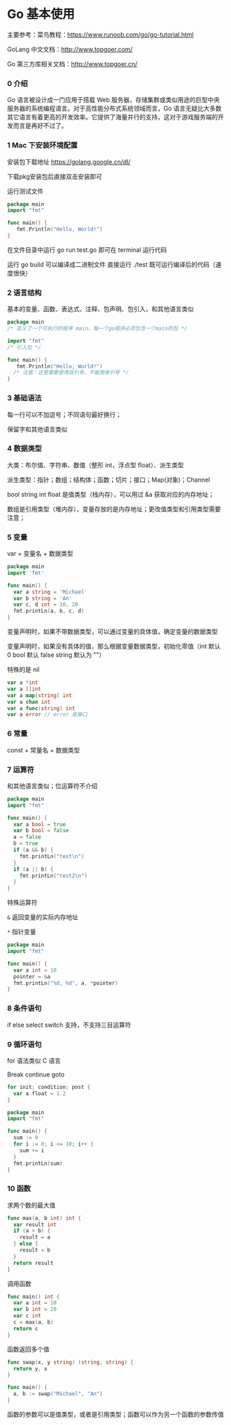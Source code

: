 # Go 基本使用

主要参考：菜鸟教程：https://www.runoob.com/go/go-tutorial.html

GoLang 中文文档：http://www.topgoer.com/

Go 第三方库相关文档：http://www.topgoer.cn/

### 0 介绍

Go 语言被设计成一门应用于搭载 Web 服务器，存储集群或类似用途的巨型中央服务器的系统编程语言。对于高性能分布式系统领域而言，Go 语言无疑比大多数其它语言有着更高的开发效率。它提供了海量并行的支持，这对于游戏服务端的开发而言是再好不过了。

### 1 Mac 下安装环境配置

安装包下载地址 https://golang.google.cn/dl/

下载pkg安装包后直接双击安装即可

运行测试文件

~~~go
package main
import "fmt"

func main() {
   fmt.Println("Hello, World!")
}
~~~

在文件目录中运行 go run test.go 即可在 terminal 运行代码

运行 go build 可以编译成二进制文件 直接运行 ./test 既可运行编译后的代码（速度很快）



### 2 语言结构

基本的变量、函数、表达式、注释、包声明、包引入，和其他语言类似

~~~go
package main
/* 定义了一个可执行的程序 main，每一个go程序必须包含一个main的包 */

import "fmt"
/* 引入包 */

func main() {
   fmt.Println("Hello, World!")
  /* 注意：这里需要使用双引号，不能用单引号 */
}
~~~



### 3 基础语法

每一行可以不加逗号；不同语句最好换行；

保留字和其他语言类似

### 4 数据类型

大类：布尔值、字符串、数值（整形 int，浮点型 float）、派生类型

派生类型：指针；数组；结构体；函数；切片；接口；Map(对象)；Channel 

bool string int float 是值类型（栈内存），可以用过 &a 获取对应的内存地址；

数组是引用类型（堆内存），变量存放的是内存地址；更改值类型和引用类型需要注意；



### 5 变量

var + 变量名 + 数据类型

~~~go
package main
import 'fmt'

func main() {
  var a string = 'Michael'
  var b string = 'An'
  var c, d int = 10, 20
  fmt.printLn(a, b, c, d)
}
~~~

变量声明时，如果不带数据类型，可以通过变量的具体值，确定变量的数据类型

变量声明时，如果没有具体的值，那么根据变量数据类型，初始化零值（int 默认 0 bool 默认 false string 默认为 ""）

特殊的是 nil

~~~go
var a *int
var a []int
var a map[string] int
var a chan int
var a func(string) int
var a error // error 是接口
~~~



### 6 常量

const + 常量名 + 数据类型



### 7 运算符

和其他语言类似；位运算符不介绍

~~~go
package main
import "fmt"

func main() {
  var a bool = true
  var b bool = false
  a = false
  b = true
  if (a && b) {
    fmt.printLn("test\n")
  }
  if (a || b) {
    fmt.printLn("test2\n")
  }
}
~~~

特殊运算符

`&` 返回变量的实际内存地址

`*` 指针变量

~~~go
package main
import "fmt"

func main() {
  var a int = 10
  pointer = &a
  fmt.printLn("%d, %d", a, *pointer)
}
~~~

### 8 条件语句

if else select switch 支持，不支持三目运算符



### 9 循环语句

for 语法类似 C 语言

Break continue goto

~~~go
for init; condition; post {
  var a float = 1.2
}
~~~

~~~go
package main
import "fmt"

func main() {
  sum := 0
  for i := 0; i <= 10; i++ {
    sum += i
  }
  fmt.printLn(sum)
}
~~~

### 10 函数

求两个数的最大值

~~~go
func max(a, b int) int {
  var result int
  if (a > b) {
    result = a
  } else {
    result = b
  }
  return result
}
~~~

调用函数

~~~go
func main() int {
  var a int = 10
  var b int = 20
  var c int
  c = max(a, b)
  return c
}
~~~

函数返回多个值

~~~go
func swap(x, y string) (string, string) {
  return y, x
}

func main() {
  a, b := swap("Michael", "An")
}
~~~

函数的参数可以是值类型，或者是引用类型；函数可以作为另一个函数的参数传值

